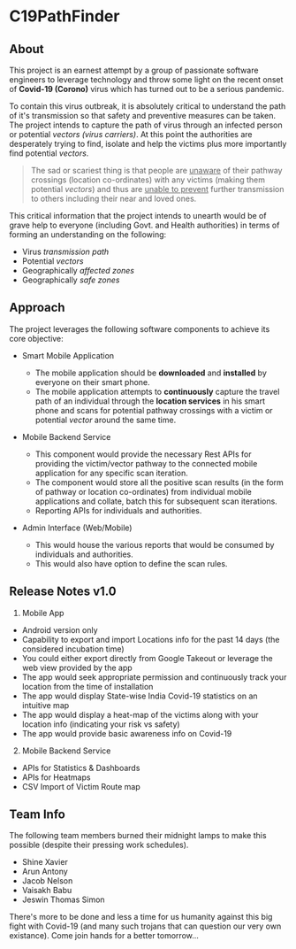 # C19PathFinder

## About

This project is an earnest attempt by a group of passionate software engineers to leverage technology and throw some light on the recent onset of **Covid-19 (Corono)** virus which has turned out to be a serious pandemic.

To contain this virus outbreak, it is absolutely critical to understand the path of it's transmission so that safety and preventive measures can be taken. The project intends to capture the path of virus through an infected person or potential *vectors (virus carriers)*. At this point the authorities are desperately trying to find, isolate and help the victims plus more importantly find potential *vectors*.

> The sad or scariest thing is that people are <ins>unaware</ins> of their pathway crossings (location co-ordinates) with any victims (making them potential *vectors*) and thus are <ins>unable to prevent</ins> further transmission to others including their near and loved ones.

This critical information that the project intends to unearth would be of grave help to everyone (including Govt. and Health authorities) in terms of forming an understanding on the following:

* Virus *transmission path*
* Potential *vectors*
* Geographically *affected zones*
* Geographically *safe zones*

## Approach

The project leverages the following software components to achieve its core objective:

* Smart Mobile Application

  * The mobile application should be **downloaded** and **installed** by everyone on their smart phone.
  * The mobile application attempts to **continuously** capture the travel path of an individual through the **location services** in his smart phone and scans for potential pathway crossings with a victim or potential *vector* around the same time.
  
* Mobile Backend Service

  * This component would provide the necessary Rest APIs for providing the victim/vector pathway to the connected mobile application for any specific scan iteration.
  * The component would store all the positive scan results (in the form of pathway or location co-ordinates) from individual mobile applications and collate, batch this for subsequent scan iterations.
  * Reporting APIs for individuals and authorities.
  
* Admin Interface (Web/Mobile)

  * This would house the various reports that would be consumed by individuals and authorities.
  * This would also have option to define the scan rules.
 

## Release Notes v1.0

1. Mobile App
  * Android version only
  * Capability to export and import Locations info for the past 14 days (the considered incubation time)
  * You could either export directly from Google Takeout or leverage the web view provided by the app
  * The app would seek appropriate permission and continuously track your location from the time of installation
  * The app would display State-wise India Covid-19 statistics on an intuitive map
  * The app would display a heat-map of the victims along with your location info (indicating your risk vs safety)
  * The app would provide basic awareness info on Covid-19
  
2. Mobile Backend Service
  * APIs for Statistics & Dashboards
  * APIs for Heatmaps
  * CSV Import of Victim Route map
  
## Team Info

The following team members burned their midnight lamps to make this possible (despite their pressing work schedules).

  * Shine Xavier
  * Arun Antony
  * Jacob Nelson
  * Vaisakh Babu
  * Jeswin Thomas Simon
 
There's more to be done and less a time for us humanity against this big fight with Covid-19 (and many such trojans that can question our very own existance). Come join hands for a better tomorrow...



